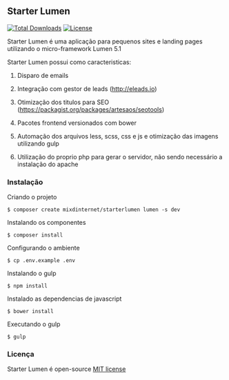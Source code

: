 ## Starter Lumen

[![Total Downloads](https://poser.pugx.org/mixdinternet/starterlumen/downloads.svg)](https://packagist.org/packages/mixdinternet/starterlumen)
[![License](https://poser.pugx.org/mixdinternet/starterlumen/license.svg)](https://packagist.org/packages/mixdinternet/starterlumen)

Starter Lumen é uma aplicação para pequenos sites e landing pages utilizando o micro-framework Lumen 5.1

Starter Lumen possui como caracteristicas:

1. Disparo de emails

2. Integração com gestor de leads (http://eleads.io)

3. Otimização dos titulos para SEO (https://packagist.org/packages/artesaos/seotools)

4. Pacotes frontend versionados com bower

5. Automação dos arquivos less, scss, css e js e otimização das imagens utilizando gulp

6. Utilização do proprio php para gerar o servidor, não sendo necessário a instalação do apache

### Instalação

Criando o projeto

`$ composer create mixdinternet/starterlumen lumen -s dev`

Instalando os componentes

`$ composer install`

Configurando o ambiente

`$ cp .env.example .env`

Instalando o gulp

`$ npm install`

Instalado as dependencias de javascript

`$ bower install`

Executando o gulp

`$ gulp`

### Licença

Starter Lumen é open-source [MIT license](http://opensource.org/licenses/MIT)